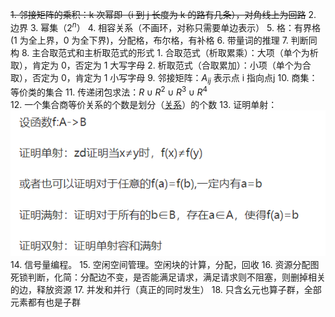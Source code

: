 ~~1. 邻接矩阵的乘积：k 次幂即（i 到 j 长度为 k 的路有几条），对角线上为回路~~
2. 边界
3. 幂集（$2^n$）
4. 相容关系（不画环，对称只需要单边表示）
5. 格：有界格 (1 为全上界，0 为全下界)，分配格，布尔格，有补格
6. 带量词的推理
7. 判断同构
8. 主合取范式和主析取范式的形式
	1. 合取范式（析取累乘）：大项（单个为析取），肯定为 0，否定为 1 大写字母
	2. 析取范式（合取累加）：小项（单个为合取），否定为 0，肯定为 1 小写字母
9. 邻接矩阵：$A_{ij}$ 表示点 i 指向点j
10. 商集：等价类的集合
11. 传递闭包求法：$R\cup R^{2}\cup R^{3}\cup R^4$  
12. 一个集合商等价关系的个数是划分（[关系](离散数学/关系.md#^p9djby)）的个数
13. 证明单射：![](附件/Pasted%20image%2020230321093841.png)
14. 信号量编程。
15. 空闲空间管理。空闲块的计算，分配，回收
16. 资源分配图死锁判断，化简：分配边不变，是否能满足请求，满足请求则不阻塞，则删掉相关的边，释放资源
17. 并发和并行（真正的同时发生）
18. 只含幺元也算子群，全部元素都有也是子群